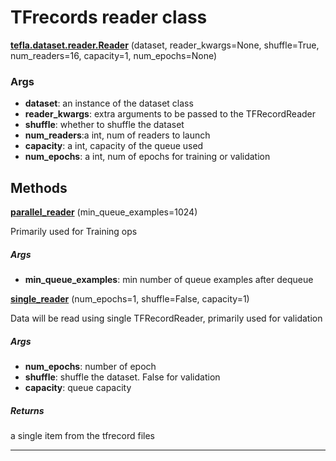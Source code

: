 # TFrecords reader class

<span class="extra_h1"><span style="color:black;"><a href=https://github.com/n3011/tefla/blob/master/tefla/dataset/reader.py#L9 target="_blank"><b>tefla.dataset.reader.Reader</b></a></span>  (dataset,  reader_kwargs=None,  shuffle=True,  num_readers=16,  capacity=1,  num_epochs=None)</span>

<h3>Args</h3>


 - **dataset**: an instance of the dataset class
 - **reader_kwargs**: extra arguments to be passed to the TFRecordReader
 - **shuffle**: whether to shuffle the dataset
 - **num_readers**:a int, num of readers to launch
 - **capacity**: a int, capacity of the queue used
 - **num_epochs**: a int, num of epochs for training or validation

<h2>Methods</h2>

 <span class="hr_large"></span> 



<span class="extra_h2"><span style="color:black;"><a href=https://github.com/n3011/tefla/blob/master/tefla/dataset/reader.py#L57 target="_blank"><b>parallel_reader</b></a></span>  (min_queue_examples=1024)</span>

Primarily used for Training ops

<h5>Args</h5>


 - **min_queue_examples**: min number of queue examples after dequeue

 <span class="hr_large"></span> 



<span class="extra_h2"><span style="color:black;"><a href=https://github.com/n3011/tefla/blob/master/tefla/dataset/reader.py#L36 target="_blank"><b>single_reader</b></a></span>  (num_epochs=1,  shuffle=False,  capacity=1)</span>

Data will be read using single TFRecordReader, primarily used for validation

<h5>Args</h5>


 - **num_epochs**: number of epoch
 - **shuffle**: shuffle the dataset. False for validation
 - **capacity**: queue capacity

<h5>Returns</h5>


a single item from the tfrecord files

 --------- 

